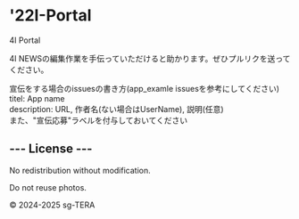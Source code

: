# '22I-Portal

4I Portal

4I NEWSの編集作業を手伝っていただけると助かります。ぜひプルリクを送ってください。

宣伝をする場合のissuesの書き方(app_examle issuesを参考にしてください)  
titel: App name  
description: URL, 作者名(ない場合はUserName), 説明(任意)  
また、"宣伝応募"ラベルを付与しておいてください

## --- License ---  

No redistribution without modification.  

Do not reuse photos.

© 2024-2025 sg-TERA
